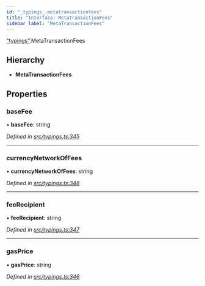 ```yaml
---
id: "_typings_.metatransactionfees"
title: "Interface: MetaTransactionFees"
sidebar_label: "MetaTransactionFees"
---
```


["typings"](../modules/_typings_.md).MetaTransactionFees

## Hierarchy

* **MetaTransactionFees**

## Properties

### baseFee

•  **baseFee**: string

*Defined in [src/typings.ts:345](https://github.com/trustlines-protocol/clientlib/blob/8b30ce1/src/typings.ts#L345)*

___

### currencyNetworkOfFees

•  **currencyNetworkOfFees**: string

*Defined in [src/typings.ts:348](https://github.com/trustlines-protocol/clientlib/blob/8b30ce1/src/typings.ts#L348)*

___

### feeRecipient

•  **feeRecipient**: string

*Defined in [src/typings.ts:347](https://github.com/trustlines-protocol/clientlib/blob/8b30ce1/src/typings.ts#L347)*

___

### gasPrice

•  **gasPrice**: string

*Defined in [src/typings.ts:346](https://github.com/trustlines-protocol/clientlib/blob/8b30ce1/src/typings.ts#L346)*
